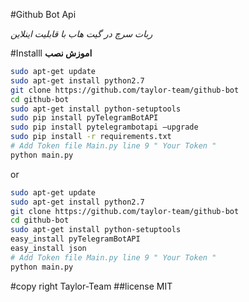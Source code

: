 #Github Bot Api

<i>
ربات سرچ در گیت هاب با قابلیت اینلاین
</i>

#Installl
<b> اموزش نصب</b>
```sh
sudo apt-get update
sudo apt-get install python2.7
git clone https://github.com/taylor-team/github-bot
cd github-bot
sudo apt-get install python-setuptools
sudo pip install pyTelegramBotAPI
sudo pip install pytelegrambotapi —upgrade
sudo pip install -r requirements.txt
# Add Token file Main.py line 9 " Your Token "
python main.py
```
or 
```sh
sudo apt-get update
sudo apt-get install python2.7
git clone https://github.com/taylor-team/github-bot
cd github-bot
sudo apt-get install python-setuptools
easy_install pyTelegramBotAPI
easy_install json
# Add Token file Main.py line 9 " Your Token "
python main.py
```
#copy right Taylor-Team
##license MIT
